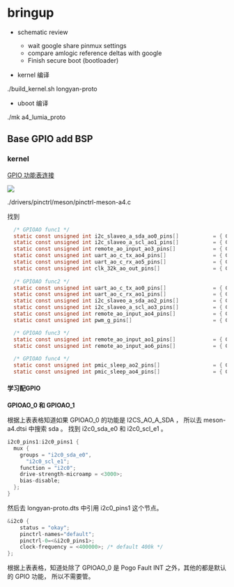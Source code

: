 # bringup 

- schematic review
  - wait google share pinmux settings
  - compare amlogic reference deltas with google
  - Finish secure boot (bootloader) 

- kernel  编译

./build_kernel.sh longyan-proto

- uboot 编译

./mk a4_lumia_proto

## Base GPIO add BSP

### kernel

[GPIO 功能表连接](https://docs.google.com/spreadsheets/d/1vfIfrzfPsIUnfrY_ygjiDI7CCKeCf0k_7lZ33QB9IkI/edit?resourcekey=0-mmV6nD00ava-ImJD3n7sXw#gid=2062501657)

![](https://cdn.staticaly.com/gh/kendall-cpp/blogPic@main/blog-01/image.62f21cdbjw00.webp)

./drivers/pinctrl/meson/pinctrl-meson-a4.c

找到

```c
  /* GPIOAO func1 */
  static const unsigned int i2c_slaveo_a_sda_ao0_pins[]           = { GPIOAO_0 };
  static const unsigned int i2c_slaveo_a_scl_ao1_pins[]           = { GPIOAO_1 };
  static const unsigned int remote_ao_input_ao3_pins[]            = { GPIOAO_3 };
  static const unsigned int uart_ao_c_tx_ao4_pins[]               = { GPIOAO_4 };
  static const unsigned int uart_ao_c_rx_ao5_pins[]               = { GPIOAO_5 };
  static const unsigned int clk_32k_ao_out_pins[]                 = { GPIOAO_6 };
  
  /* GPIOAO func2 */
  static const unsigned int uart_ao_c_tx_ao0_pins[]               = { GPIOAO_0 };
  static const unsigned int uart_ao_c_rx_ao1_pins[]               = { GPIOAO_1 };
  static const unsigned int i2c_slaveo_a_sda_ao2_pins[]           = { GPIOAO_2 };
  static const unsigned int i2c_slaveo_a_scl_ao3_pins[]           = { GPIOAO_3 };
  static const unsigned int remote_ao_input_ao4_pins[]            = { GPIOAO_4 };
  static const unsigned int pwm_g_pins[]                          = { GPIOAO_6 };

  /* GPIOAO func3 */
  static const unsigned int remote_ao_input_ao1_pins[]            = { GPIOAO_1 };
  static const unsigned int remote_ao_input_ao6_pins[]            = { GPIOAO_6 };
  
  /* GPIOAO func4 */
  static const unsigned int pmic_sleep_ao2_pins[]                 = { GPIOAO_2 };
  static const unsigned int pmic_sleep_ao4_pins[]                 = { GPIOAO_4 };
```

#### 学习配GPIO

**GPIOAO_0 和 GPIOAO_1**

根据上表表格知道如果 GPIOAO_0 的功能是 I2CS_AO_A_SDA ， 所以去 meson-a4.dtsi 中搜索 sda 。 找到 i2c0_sda_e0 和 i2c0_scl_e1 。

```c
i2c0_pins1:i2c0_pins1 {
  mux { 
    groups = "i2c0_sda_e0",
      "i2c0_scl_e1"; 
    function = "i2c0";
    drive-strength-microamp = <3000>;
    bias-disable;
  };
}
```

然后去 longyan-proto.dts 中引用 i2c0_pins1 这个节点。

```c
&i2c0 {
	status = "okay";
	pinctrl-names="default";
	pinctrl-0=<&i2c0_pins1>;
	clock-frequency = <400000>; /* default 400k */
};
```

根据上表表格，知道处除了 GPIOAO_0 是 Pogo Fault INT 之外，其他的都是默认的 GPIO 功能， 所以不需要管。

